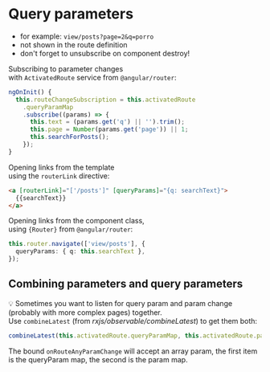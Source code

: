 # Query parameters

- for example: `view/posts?page=2&q=porro`
- not shown in the route definition
- don't forget to unsubscribe on component destroy!

Subscribing to parameter changes  
with `ActivatedRoute` service from `@angular/router`:

```typescript
ngOnInit() {
  this.routeChangeSubscription = this.activatedRoute
    .queryParamMap
    .subscribe((params) => {
      this.text = (params.get('q') || '').trim();
      this.page = Number(params.get('page')) || 1;
      this.searchForPosts();
    });
}
```

Opening links from the template  
using the `routerLink` directive:

```html
<a [routerLink]="['/posts']" [queryParams]="{q: searchText}">
  {{searchText}}
</a>
```

Opening links from the component class,  
using `{Router}` from `@angular/router`:

```typescript
this.router.navigate(['view/posts'], {
  queryParams: { q: this.searchText },
});
```

## Combining parameters and query parameters

:bulb: Sometimes you want to listen for query param and param change (probably with more complex pages) together.  
Use `combineLatest` (from _rxjs/observable/combineLatest_) to get them both:

```typescript
combineLatest(this.activatedRoute.queryParamMap, this.activatedRoute.paramMap).subscribe(this.onRouteAnyParamChange);
```

The bound `onRouteAnyParamChange` will accept an array param, the first item is the queryParam map, the second is the param map.
